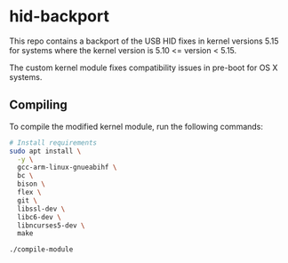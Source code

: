 # hid-backport

This repo contains a backport of the USB HID fixes in kernel versions 5.15 for systems where the kernel version is 5.10 <= version < 5.15.

The custom kernel module fixes compatibility issues in pre-boot for OS X systems.

## Compiling

To compile the modified kernel module, run the following commands:

```bash
# Install requirements
sudo apt install \
  -y \
  gcc-arm-linux-gnueabihf \
  bc \
  bison \
  flex \
  git \
  libssl-dev \
  libc6-dev \
  libncurses5-dev \
  make

./compile-module
```
